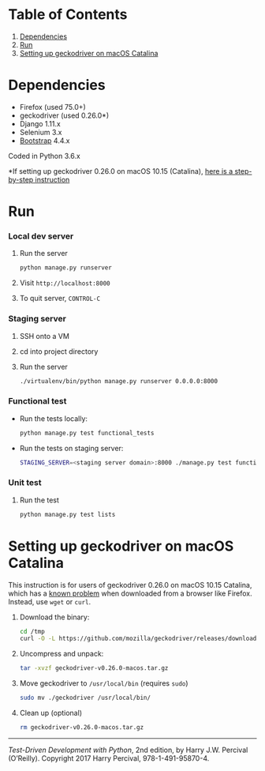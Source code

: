 # Table of Contents
1. [Dependencies](README.md#dependencies)
2. [Run](README.md#run)
3. [Setting up geckodriver on macOS Catalina](README.md#setting-up-geckodriver-on-macos-catalina)

# Dependencies

* Firefox (used 75.0+)
* geckodriver (used 0.26.0*)
* Django 1.11.x
* Selenium 3.x
* [Bootstrap](https://getbootstrap.com/) 4.4.x

Coded in Python 3.6.x

*If setting up geckodriver 0.26.0 on macOS 10.15 (Catalina), [here is a step-by-step instruction](README.md#setting-up-geckodriver-on-macos-catalina)

# Run

### Local dev server

1. Run the server

    ```bash
    python manage.py runserver
    ```

2. Visit `http://localhost:8000`

3. To quit server, `CONTROL-C`

### Staging server

1. SSH onto a VM
2. cd into project directory
3. Run the server

    ```bash
    ./virtualenv/bin/python manage.py runserver 0.0.0.0:8000
    ```

### Functional test

* Run the tests locally:

    ```bash
    python manage.py test functional_tests
    ```

* Run the tests on staging server:

    ```bash
    STAGING_SERVER=<staging server domain>:8000 ./manage.py test functional_tests
    ```

### Unit test

1. Run the test

    ```bash
    python manage.py test lists
    ```

# Setting up geckodriver on macOS Catalina

This instruction is for users of geckodriver 0.26.0 on macOS 10.15 Catalina, which has a [known problem](https://github.com/mozilla/geckodriver/releases/tag/v0.26.0) when downloaded from a browser like Firefox. Instead, use `wget` or `curl`.

1. Download the binary:

    ```bash
    cd /tmp
    curl -O -L https://github.com/mozilla/geckodriver/releases/download/v0.26.0/geckodriver-v0.26.0-macos.tar.gz
    ```


2. Uncompress and unpack:

    ```bash
    tar -xvzf geckodriver-v0.26.0-macos.tar.gz
    ```


3. Move geckodriver to `/usr/local/bin` (requires `sudo`)

    ```bash
    sudo mv ./geckodriver /usr/local/bin/
    ```

4. Clean up (optional)

    ```bash
    rm geckodriver-v0.26.0-macos.tar.gz
    ```

---

*Test-Driven Development with Python*, 2nd edition, by Harry J.W. Percival (O’Reilly). Copyright 2017 Harry Percival, 978-1-491-95870-4.
